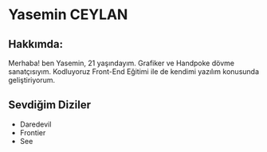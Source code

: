 <html>
   </head>
   <body>
     	<h1> Yasemin CEYLAN </h1>
		<h2> Hakkımda: </h2>
<p> Merhaba! ben Yasemin, 21 yaşındayım. Grafiker ve Handpoke dövme sanatçısıyım. Kodluyoruz Front-End Eğitimi ile de kendimi yazılım konusunda geliştiriyorum. </p>

<h2> Sevdiğim Diziler </h2>
	<ul>
<li> Daredevil </li>
<li> Frontier </li>
<li> See </li>
	</ul>

   </body>
</html>

